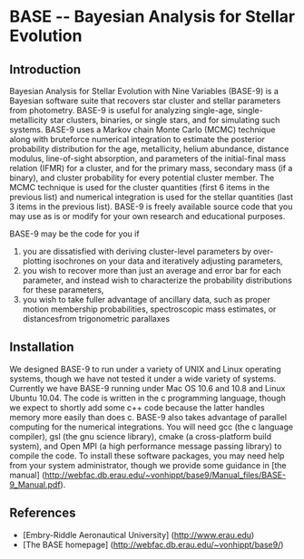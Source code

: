 BASE -- Bayesian Analysis for Stellar Evolution
===============================================

Introduction
------------

Bayesian Analysis for Stellar Evolution with Nine Variables (BASE-9) is a Bayesian software suite that recovers star cluster and stellar parameters from photometry. BASE-9 is useful for analyzing single-age, single-metallicity star clusters, binaries, or single stars, and for simulating such systems. BASE-9 uses a Markov chain Monte Carlo (MCMC) technique along with bruteforce numerical integration to estimate the posterior probability distribution for the age, metallicity, helium abundance, distance modulus, line-of-sight absorption, and parameters of the initial-final mass relation (IFMR) for a cluster, and for the primary mass, secondary mass (if a binary), and cluster probability for every potential cluster member. The MCMC technique is used for the cluster quantities (first 6 items in the previous list) and numerical integration is used for the stellar quantities (last 3 items in the previous list). BASE-9 is freely available source code that you may use as is or modify for your own research and educational purposes.

BASE-9 may be the code for you if

1. you are dissatisfied with deriving cluster-level parameters by over-plotting isochrones on your data and iteratively adjusting parameters,
2. you wish to recover more than just an average and error bar for each parameter, and instead wish to characterize the probability distributions for these parameters, 
3. you wish to take fuller advantage of ancillary data, such as proper motion membership probabilities, spectroscopic mass estimates, or distancesfrom trigonometric parallaxes

Installation
------------

We designed BASE-9 to run under a variety of UNIX and Linux operating systems, though we have not tested it under a wide variety of systems. Currently we have BASE-9 running under Mac OS 10.6 and 10.8 and Linux Ubuntu 10.04. The code is written in the c programming language, though we expect to shortly add some c++ code because the latter handles memory more easily than does c. BASE-9 also takes advantage of parallel computing for the numerical integrations. You will need gcc (the c language compiler), gsl (the gnu science library), cmake (a cross-platform build system), and Open MPI (a high performance message passing library) to compile the code. To install these software packages, you may need help from your system administrator, though we provide some guidance in [the manual] (http://webfac.db.erau.edu/~vonhippt/base9/Manual_files/BASE-9_Manual.pdf).

References
----------
* [Embry-Riddle Aeronautical University] (http://www.erau.edu)
* [The BASE homepage] (http://webfac.db.erau.edu/~vonhippt/base9/)


